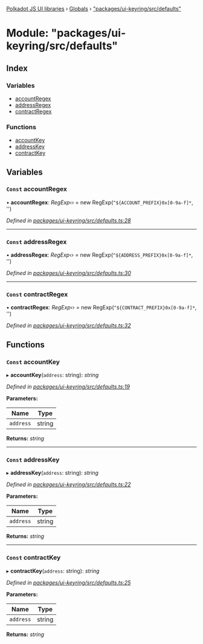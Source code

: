 [Polkadot JS UI libraries](../README.md) › [Globals](../globals.md) › ["packages/ui-keyring/src/defaults"](_packages_ui_keyring_src_defaults_.md)

# Module: "packages/ui-keyring/src/defaults"

## Index

### Variables

* [accountRegex](_packages_ui_keyring_src_defaults_.md#const-accountregex)
* [addressRegex](_packages_ui_keyring_src_defaults_.md#const-addressregex)
* [contractRegex](_packages_ui_keyring_src_defaults_.md#const-contractregex)

### Functions

* [accountKey](_packages_ui_keyring_src_defaults_.md#const-accountkey)
* [addressKey](_packages_ui_keyring_src_defaults_.md#const-addresskey)
* [contractKey](_packages_ui_keyring_src_defaults_.md#const-contractkey)

## Variables

### `Const` accountRegex

• **accountRegex**: *RegExp‹›* = new RegExp(`^${ACCOUNT_PREFIX}0x[0-9a-f]*`, '')

*Defined in [packages/ui-keyring/src/defaults.ts:28](https://github.com/polkadot-js/ui/blob/e24cf096/packages/ui-keyring/src/defaults.ts#L28)*

___

### `Const` addressRegex

• **addressRegex**: *RegExp‹›* = new RegExp(`^${ADDRESS_PREFIX}0x[0-9a-f]*`, '')

*Defined in [packages/ui-keyring/src/defaults.ts:30](https://github.com/polkadot-js/ui/blob/e24cf096/packages/ui-keyring/src/defaults.ts#L30)*

___

### `Const` contractRegex

• **contractRegex**: *RegExp‹›* = new RegExp(`^${CONTRACT_PREFIX}0x[0-9a-f]*`, '')

*Defined in [packages/ui-keyring/src/defaults.ts:32](https://github.com/polkadot-js/ui/blob/e24cf096/packages/ui-keyring/src/defaults.ts#L32)*

## Functions

### `Const` accountKey

▸ **accountKey**(`address`: string): *string*

*Defined in [packages/ui-keyring/src/defaults.ts:19](https://github.com/polkadot-js/ui/blob/e24cf096/packages/ui-keyring/src/defaults.ts#L19)*

**Parameters:**

Name | Type |
------ | ------ |
`address` | string |

**Returns:** *string*

___

### `Const` addressKey

▸ **addressKey**(`address`: string): *string*

*Defined in [packages/ui-keyring/src/defaults.ts:22](https://github.com/polkadot-js/ui/blob/e24cf096/packages/ui-keyring/src/defaults.ts#L22)*

**Parameters:**

Name | Type |
------ | ------ |
`address` | string |

**Returns:** *string*

___

### `Const` contractKey

▸ **contractKey**(`address`: string): *string*

*Defined in [packages/ui-keyring/src/defaults.ts:25](https://github.com/polkadot-js/ui/blob/e24cf096/packages/ui-keyring/src/defaults.ts#L25)*

**Parameters:**

Name | Type |
------ | ------ |
`address` | string |

**Returns:** *string*
